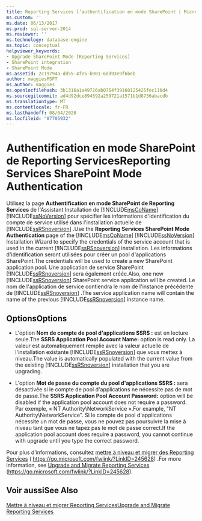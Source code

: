 ```yaml
---
title: Reporting Services l’authentification en mode SharePoint | Microsoft Docs
ms.custom: ''
ms.date: 06/13/2017
ms.prod: sql-server-2014
ms.reviewer: ''
ms.technology: database-engine
ms.topic: conceptual
helpviewer_keywords:
- Upgrade SharePoint Mode [Reporting Services]
- SharePoint integration
- SharePoint Mode
ms.assetid: 2c19794a-dd55-4fe5-b901-6dd93e9f6beb
author: maggiesMSFT
ms.author: maggies
ms.openlocfilehash: 3b1316a1a49726ab0754f39160125425fec116d4
ms.sourcegitcommit: ad4d92dce894592a259721a1571b1d8736abacdb
ms.translationtype: MT
ms.contentlocale: fr-FR
ms.lasthandoff: 08/04/2020
ms.locfileid: "87705932"
---
```

# <a name="reporting-services-sharepoint-mode-authentication"></a><span data-ttu-id="c508d-102">Authentification en mode SharePoint de Reporting Services</span><span class="sxs-lookup"><span data-stu-id="c508d-102">Reporting Services SharePoint Mode Authentication</span></span>
  <span data-ttu-id="c508d-103">Utilisez la page **Authentification en mode SharePoint de Reporting Services** de l'Assistant Installation de [!INCLUDE[msCoName](../../includes/msconame-md.md)] [!INCLUDE[ssNoVersion](../../includes/ssnoversion-md.md)] pour spécifier les informations d'identification du compte de service utilisé dans l'installation actuelle de [!INCLUDE[ssRSnoversion](../../includes/ssrsnoversion-md.md)] .</span><span class="sxs-lookup"><span data-stu-id="c508d-103">Use the **Reporting Services SharePoint Mode Authentication** page of the [!INCLUDE[msCoName](../../includes/msconame-md.md)] [!INCLUDE[ssNoVersion](../../includes/ssnoversion-md.md)] Installation Wizard to specify the credentials of the service account that is used in the current [!INCLUDE[ssRSnoversion](../../includes/ssrsnoversion-md.md)] installation.</span></span> <span data-ttu-id="c508d-104">Les informations d'identification seront utilisées pour créer un pool d'applications SharePoint.</span><span class="sxs-lookup"><span data-stu-id="c508d-104">The credentials will be used to create a new SharePoint application pool.</span></span> <span data-ttu-id="c508d-105">Une application de service SharePoint [!INCLUDE[ssRSnoversion](../../includes/ssrsnoversion-md.md)] sera également créée.</span><span class="sxs-lookup"><span data-stu-id="c508d-105">Also, one new [!INCLUDE[ssRSnoversion](../../includes/ssrsnoversion-md.md)] SharePoint service application will be created.</span></span> <span data-ttu-id="c508d-106">Le nom de l'application de service contiendra le nom de l'instance précédente de [!INCLUDE[ssRSnoversion](../../includes/ssrsnoversion-md.md)] .</span><span class="sxs-lookup"><span data-stu-id="c508d-106">The service application name will contain the name of the previous [!INCLUDE[ssRSnoversion](../../includes/ssrsnoversion-md.md)] instance name.</span></span>  
  
## <a name="options"></a><span data-ttu-id="c508d-107">Options</span><span class="sxs-lookup"><span data-stu-id="c508d-107">Options</span></span>  
  
-   <span data-ttu-id="c508d-108">L'option **Nom de compte de pool d'applications SSRS :** est en lecture seule.</span><span class="sxs-lookup"><span data-stu-id="c508d-108">The **SSRS Application Pool Account Name:** option is read only.</span></span> <span data-ttu-id="c508d-109">La valeur est automatiquement remplie avec la valeur actuelle de l'installation existante [!INCLUDE[ssRSnoversion](../../includes/ssrsnoversion-md.md)] que vous mettez à niveau.</span><span class="sxs-lookup"><span data-stu-id="c508d-109">The value is automatically populated with the current value from the existing [!INCLUDE[ssRSnoversion](../../includes/ssrsnoversion-md.md)] installation that you are upgrading.</span></span>  
  
-   <span data-ttu-id="c508d-110">L'option **Mot de passe du compte du pool d'applications SSRS :** sera désactivée si le compte de pool d'applications ne nécessite pas de mot de passe.</span><span class="sxs-lookup"><span data-stu-id="c508d-110">The **SSRS Application Pool Account Password:** option will be disabled if the application pool account does not require a password.</span></span> <span data-ttu-id="c508d-111">Par exemple, « NT Authority\NetworkService ».</span><span class="sxs-lookup"><span data-stu-id="c508d-111">For example, "NT Authority\NetworkService".</span></span> <span data-ttu-id="c508d-112">Si le compte de pool d'applications nécessite un mot de passe, vous ne pouvez pas poursuivre la mise à niveau tant que vous ne tapez pas le mot de passe correct.</span><span class="sxs-lookup"><span data-stu-id="c508d-112">If the application pool account does require a password, you cannot continue with upgrade until you type the correct password.</span></span>  
  
 <span data-ttu-id="c508d-113">Pour plus d’informations, consultez [mettre à niveau et migrer des Reporting Services](https://go.microsoft.com/fwlink/?LinkID=245628) ( https://go.microsoft.com/fwlink/?LinkID=245628) .</span><span class="sxs-lookup"><span data-stu-id="c508d-113">For more information, see [Upgrade and Migrate Reporting Services](https://go.microsoft.com/fwlink/?LinkID=245628) (https://go.microsoft.com/fwlink/?LinkID=245628).</span></span>  
  
## <a name="see-also"></a><span data-ttu-id="c508d-114">Voir aussi</span><span class="sxs-lookup"><span data-stu-id="c508d-114">See Also</span></span>  
 [<span data-ttu-id="c508d-115">Mettre à niveau et migrer Reporting Services</span><span class="sxs-lookup"><span data-stu-id="c508d-115">Upgrade and Migrate Reporting Services</span></span>](https://go.microsoft.com/fwlink/?LinkID=245628)  
  
  
